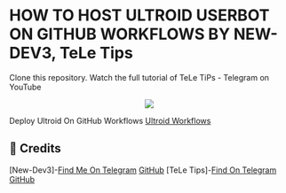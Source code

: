 # HOW TO HOST ULTROID USERBOT ON GITHUB WORKFLOWS BY NEW-DEV3, TeLe Tips

Clone this repository. Watch the full tutorial of TeLe TiPs - Telegram on YouTube

<p align="center">
<img src="https://te.legra.ph/file/0d02452599e512289d416.jpg">
<p>

Deploy Ultroid On GitHub Workflows
[Ultroid Workflows](https://github.com/New-Dev3/ultroid-workflows)

## 💖 Credits
[New-Dev3]-[Find Me On Telegram](https://t.me/xGamer_s) [GitHub](https://github.com/New-Dev3)
[TeLe Tips]-[Find On Telegram](https://t.me/TeLeTiPsOfficialChannel) [GitHub](https://github.com/teletips)
